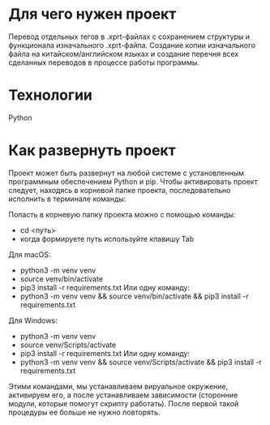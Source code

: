 # Для чего нужен проект #
Перевод отдельных тегов в .xprt-файлах с сохранением структуры и функционала изначального .xprt-файла. Создание копии изначального файла на китайском/английском языках и создание перечня всех сделанных переводов в процессе работы программы.

# Технологии #
Python

# Как развернуть проект #
Проект может быть развернут на любой системе с установленным программным обеспечением Python и pip. Чтобы активировать проект следует, находясь в корневой папке проекта, последовательно исполнить в терминале команды:

Попасть в корневую папку проекта можно с помощью команды:
+ cd <путь>
+ когда формируете путь используйте клавишу Tab

Для macOS:
+ python3 -m venv venv
+ source venv/bin/activate
+ pip3 install -r requirements.txt
Или одну команду:
+ python3 -m venv venv && source venv/bin/activate && pip3 install -r requirements.txt

Для Windows:
+ python3 -m venv venv
+ source venv/Scripts/activate
+ pip3 install -r requirements.txt
Или одну команду:
+ python3 -m venv venv && source venv/Scripts/activate && pip3 install -r requirements.txt

Этими командами, мы устанавливаем вируальное окружение, активируем его, а после устанавливаем зависимости (сторонние модули, которые помогут скрипту работать). После первой такой процедуры ее больше не нужно повторять.